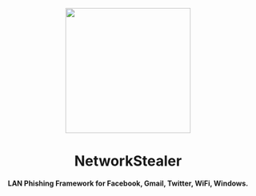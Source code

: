 <p align="center">
          <img src="https://www.upload.ee/image/9428938/nsicon.png" height=250px width=250px>
</p>
<p>
          <h1 align="center">NetworkStealer</h1>
          <p align="center">
  <strong>LAN Phishing Framework for Facebook, Gmail, Twitter, WiFi, Windows.</strong>
          </p>
</p>
